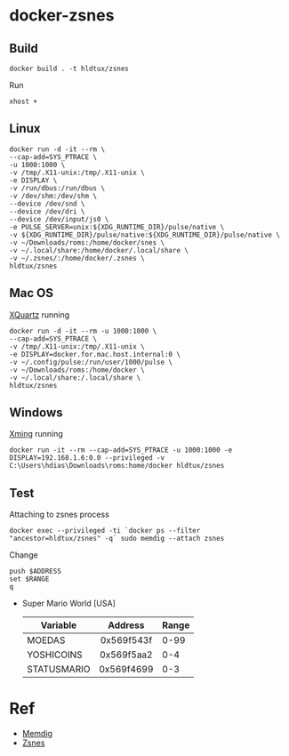 # docker-zsnes

## Build

```
docker build . -t hldtux/zsnes
```

Run

```
xhost +
```

## Linux

```
docker run -d -it --rm \
--cap-add=SYS_PTRACE \
-u 1000:1000 \
-v /tmp/.X11-unix:/tmp/.X11-unix \
-e DISPLAY \
-v /run/dbus:/run/dbus \
-v /dev/shm:/dev/shm \
--device /dev/snd \
--device /dev/dri \
--device /dev/input/js0 \
-e PULSE_SERVER=unix:${XDG_RUNTIME_DIR}/pulse/native \
-v ${XDG_RUNTIME_DIR}/pulse/native:${XDG_RUNTIME_DIR}/pulse/native \
-v ~/Downloads/roms:/home/docker/snes \
-v ~/.local/share:/home/docker/.local/share \
-v ~/.zsnes/:/home/docker/.zsnes \
hldtux/zsnes
```


## Mac OS

[XQuartz](https://www.xquartz.org/) running

```
docker run -d -it --rm -u 1000:1000 \
--cap-add=SYS_PTRACE \
-v /tmp/.X11-unix:/tmp/.X11-unix \
-e DISPLAY=docker.for.mac.host.internal:0 \
-v ~/.config/pulse:/run/user/1000/pulse \
-v ~/Downloads/roms:/home/docker \
-v ~/.local/share:/.local/share \
hldtux/zsnes
```

## Windows

[Xming](https://sourceforge.net/projects/xming/) running


```
docker run -it --rm --cap-add=SYS_PTRACE -u 1000:1000 -e DISPLAY=192.168.1.6:0.0 --privileged -v C:\Users\hdias\Downloads\roms:home/docker hldtux/zsnes
```

## Test

Attaching to zsnes process

```
docker exec --privileged -ti `docker ps --filter "ancestor=hldtux/zsnes" -q` sudo memdig --attach zsnes
```

Change
```
push $ADDRESS
set $RANGE
q
```

* Super Mario World [USA]

    | Variable    | Address    | Range  |
    | ------------|:----------:| ------ | 
    | MOEDAS      | 0x569f543f | 0-99   |
    | YOSHICOINS  | 0x569f5aa2 | 0-4    |
    | STATUSMARIO | 0x569f4699 | 0-3    |



# Ref

* [Memdig](https://github.com/skeeto/memdig)
* [Zsnes](https://www.zsnes.com)